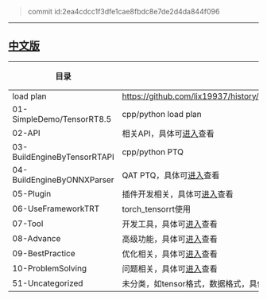 
> commit id:2ea4cdcc1f3dfe1cae8fbdc8e7de2d4da844f096    

--------------------

## [中文版](./readme_cn.md)    

|目录|说明|备注|     
|----|----|----|      
|load plan|https://github.com/lix19937/history/blob/main/zz/05_using_tensorrt_network_api/example_batch_288.py#L133| |      
|01-SimpleDemo/TensorRT8.5|cpp/python load plan| |      
|02-API|相关API，具体可[进入](./02-API)查看|  |   
|03-BuildEngineByTensorRTAPI|cpp/python PTQ|   |    
|04-BuildEngineByONNXParser|QAT   PTQ，具体可[进入](./04-BuildEngineByONNXParser)查看|    |     
|05-Plugin|插件开发相关，具体可[进入](./05-Plugin)查看|  |   
|06-UseFrameworkTRT|torch_tensorrt使用 |  |   
|07-Tool |开发工具，具体可[进入](./07-Tool)查看 |  |   
|08-Advance |高级功能，具体可[进入](./08-Advance)查看 |  |    
|09-BestPractice |优化相关，具体可[进入](./09-BestPractice)查看|  |      
|10-ProblemSolving |问题相关，具体可[进入](./10-ProblemSolving)查看|  |       
|51-Uncategorized| 未分类，如tensor格式，数据格式，具体可[进入](./51-Uncategorized)查看||      



